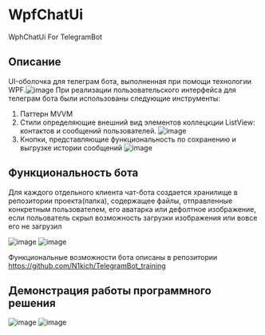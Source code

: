 # WpfChatUi
WphChatUi For TelegramBot
## Описание
UI-оболочка для телеграм бота, выполненная при помощи технологии WPF.![image](https://github.com/N1kich/WpfChatUi/assets/85256461/ee21a7da-5ee2-4f26-9183-c55ba61cb40b)
При реализации пользовательского интерфейса для телеграм бота были использованы следующие инструменты:
1. Паттерн MVVM
2. Стили определяющие внешний вид элементов коллецкции ListView: контактов и сообщений пользователей. ![image](https://github.com/N1kich/WpfChatUi/assets/85256461/25f32d2e-83e7-43c9-8bab-d7a5b2f0319a)
3. Кнопки, представляющие функциональность по сохранению и выгрузке истории сообщений ![image](https://github.com/N1kich/WpfChatUi/assets/85256461/a32f81ee-6310-4d3e-bd1f-7d781b8c482e)

## Функциональность бота
Для каждого отдельного клиента чат-бота создается хранилище в репозитории проекта(папка), содержащее файлы, отправленные конкретным пользователем, его аватарка или дефолтное изображение, если польователь скрыл возможность загрузки изображения или вовсе его не загрузил

![image](https://github.com/N1kich/WpfChatUi/assets/85256461/f10211a0-01aa-4f8b-a56a-3cffd545e0a2)
![image](https://github.com/N1kich/WpfChatUi/assets/85256461/be6f3d94-6753-4398-a2fc-7d9a24579ffa)



Функциональные возможности бота описаны в репозитории https://github.com/N1kich/TelegramBot_training

## Демонстрация работы программного решения

![image](https://github.com/N1kich/WpfChatUi/assets/85256461/2f8c2f22-0adb-4ecb-a2cc-908563f231af)
![image](https://github.com/N1kich/WpfChatUi/assets/85256461/0493f28f-a4bc-49f9-8834-4be809f82fa4)



